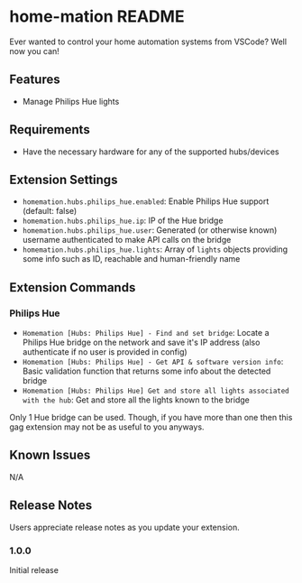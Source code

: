 # home-mation README

Ever wanted to control your home automation systems from VSCode?  Well now you can!

## Features

* Manage Philips Hue lights

## Requirements

* Have the necessary hardware for any of the supported hubs/devices

## Extension Settings

* `homemation.hubs.philips_hue.enabled`: Enable Philips Hue support (default: false)
* `homemation.hubs.philips_hue.ip`: IP of the Hue bridge
* `homemation.hubs.philips_hue.user`: Generated (or otherwise known) username authenticated to make API calls on the bridge
* `homemation.hubs.philips_hue.lights`: Array of `lights` objects providing some info such as ID, reachable and human-friendly name

## Extension Commands

### Philips Hue

* `Homemation [Hubs: Philips Hue] - Find and set bridge`: Locate a Philips Hue bridge on the network and save it's IP address (also authenticate if no user is provided in config)
* `Homemation [Hubs: Philips Hue] - Get API & software version info`: Basic validation function that returns some info about the detected bridge
* `Homemation [Hubs: Philips Hue] Get and store all lights associated with the hub`: Get and store all the lights known to the bridge

Only 1 Hue bridge can be used.  Though, if you have more than one then this gag extension may not be as useful to you anyways.

## Known Issues

N/A

## Release Notes

Users appreciate release notes as you update your extension.

### 1.0.0

Initial release